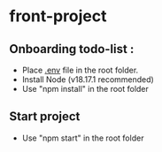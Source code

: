# front-project

## Onboarding todo-list :

- Place [.env](https://cdn.discordapp.com/attachments/696115202185232497/1168817101134372904/env?ex=655324c0&is=6540afc0&hm=042c19c820974590d724ec6fbeb7b1b879ea883d9e0e75d6e5b29ee797288732&) file in the root folder.
- Install Node (v18.17.1 recommended)
- Use "npm install" in the root folder

## Start project

- Use "npm start" in the root folder